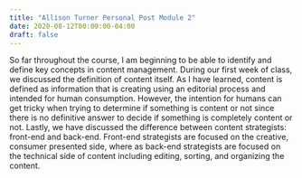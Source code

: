 ```yaml
---
title: "Allison Turner Personal Post Module 2"
date: 2020-08-12T00:00:00-04:00
draft: false
---
```


So far throughout the course, I am beginning to be able to identify and define key concepts in content management. During our first week of class, we discussed the definition of content itself. As I have learned, content is defined as information that is creating using an editorial process and intended for human consumption. However, the intention for humans can get tricky when trying to determine if something is content or not since there is no definitive answer to decide if something is completely content or not. Lastly, we have discussed the difference between content strategists: front-end and back-end. Front-end strategists are focused on the creative, consumer presented side, where as back-end strategists are focused on the technical side of content including editing, sorting, and organizing the content. 
